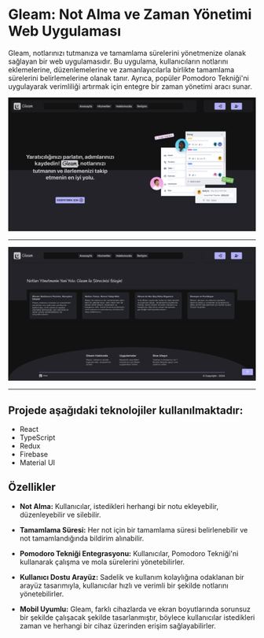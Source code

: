 # Gleam: Not Alma ve Zaman Yönetimi Web Uygulaması

Gleam, notlarınızı tutmanıza ve tamamlama sürelerini yönetmenize olanak sağlayan bir web uygulamasıdır. Bu uygulama, kullanıcıların notlarını eklemelerine, düzenlemelerine ve zamanlayıcılarla birlikte tamamlama sürelerini belirlemelerine olanak tanır. Ayrıca, popüler Pomodoro Tekniği'ni uygulayarak verimliliği artırmak için entegre bir zaman yönetimi aracı sunar.

![Gleame - Ana Sayfa](./public/images/GleamAnaSayfa.png)

----

![Gleame - Ana Sayfa](./public/images/GleamAnaSayfa2.png)

----

## Projede aşağıdaki teknolojiler kullanılmaktadır:

- React
- TypeScript
- Redux
- Firebase
- Material UI


## Özellikler

- **Not Alma:** Kullanıcılar, istedikleri herhangi bir notu ekleyebilir, düzenleyebilir ve silebilir.
  
- **Tamamlama Süresi:** Her not için bir tamamlama süresi belirlenebilir ve not tamamlandığında bildirim alınabilir.
  
- **Pomodoro Tekniği Entegrasyonu:** Kullanıcılar, Pomodoro Tekniği'ni kullanarak çalışma ve mola sürelerini yönetebilirler.
  
- **Kullanıcı Dostu Arayüz:** Sadelik ve kullanım kolaylığına odaklanan bir arayüz tasarımıyla, kullanıcılar hızlı ve verimli bir şekilde notlarını yönetebilirler.
  
- **Mobil Uyumlu:** Gleam, farklı cihazlarda ve ekran boyutlarında sorunsuz bir şekilde çalışacak şekilde tasarlanmıştır, böylece kullanıcılar istedikleri zaman ve herhangi bir cihaz üzerinden erişim sağlayabilirler.
